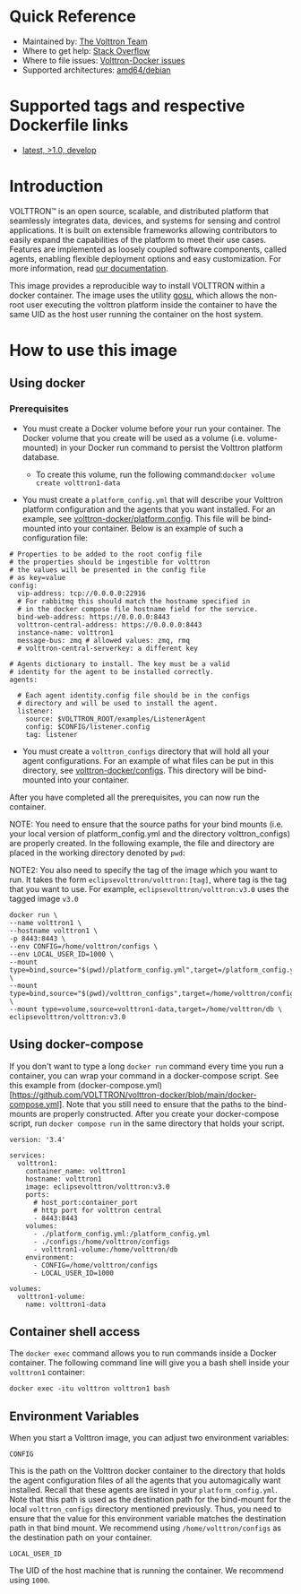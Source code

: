 # Quick Reference

* Maintained by: [The Volttron Team](mailto:volttron@pnnl.gov)
* Where to get help: [Stack Overflow](http://stackoverflow.com/questions/tagged/volttron)
* Where to file issues: [Volttron-Docker issues](https://github.com/VOLTTRON/volttron-docker/issues)
* Supported architectures: [amd64/debian](https://hub.docker.com/r/amd64/debian)

# Supported tags and respective Dockerfile links
* [latest, >1.0, develop](https://github.com/VOLTTRON/volttron-docker/blob/main/Dockerfile)

# Introduction

VOLTTRON™ is an open source, scalable, and distributed platform that seamlessly integrates data, devices, and systems for sensing and control applications. It is built on extensible frameworks allowing contributors to easily expand the capabilities of the platform to meet their use cases. Features are implemented as loosely coupled software components, called agents, enabling flexible deployment options and easy customization.
For more information, read [our documentation](https://volttron.readthedocs.io/en/develop/index.html).

This image provides a reproducible way to install VOLTTRON within a docker container.
The image uses the utility [gosu](https://github.com/tianon/gosu), which allows the non-root user executing the volttron platform inside the container to have the same UID as the host user running the container on the host system.

# How to use this image

## Using docker

### Prerequisites

* You must create a Docker volume before your run your container. The Docker volume that you create will be used
as a volume (i.e. volume-mounted) in your Docker run command to persist the Volttron platform database.
  * To create this volume, run the following command:`docker volume create volttron1-data`

* You must create a `platform_config.yml` that will describe your Volttron platform configuration and the agents that you want installed. For an example, see [volttron-docker/platform.config](https://github.com/VOLTTRON/volttron-docker/blob/main/platform_config.yml). This file will be bind-mounted into your container. Below is an example of such a configuration file:

```shell
# Properties to be added to the root config file
# the properties should be ingestible for volttron
# the values will be presented in the config file
# as key=value
config:
  vip-address: tcp://0.0.0.0:22916
  # For rabbitmq this should match the hostname specified in
  # in the docker compose file hostname field for the service.
  bind-web-address: https://0.0.0.0:8443
  volttron-central-address: https://0.0.0.0:8443
  instance-name: volttron1
  message-bus: zmq # allowed values: zmq, rmq
  # volttron-central-serverkey: a different key

# Agents dictionary to install. The key must be a valid
# identity for the agent to be installed correctly.
agents:

  # Each agent identity.config file should be in the configs
  # directory and will be used to install the agent.
  listener:
    source: $VOLTTRON_ROOT/examples/ListenerAgent
    config: $CONFIG/listener.config
    tag: listener
```

* You must create a `volttron_configs` directory that will hold all your agent configurations. For an example of what files can be put in this directory, see [volttron-docker/configs](https://github.com/VOLTTRON/volttron-docker/tree/main/configs). This directory will be bind-mounted into your container.

After you have completed all the prerequisites, you can now run the container.

NOTE: You need to ensure that the source paths for
your bind mounts (i.e. your local version of platform_config.yml and the directory volttron_configs) are properly created. In the following example,
the file and directory are placed in the working directory denoted by `pwd`:

NOTE2: You also need to specify the tag of the image which you want to run. It takes the form `eclipsevolttron/volttron:[tag]`, where tag
is the tag that you want to use. For example, `eclipsevolttron/volttron:v3.0` uses the tagged image `v3.0`
```shell
docker run \
--name volttron1 \
--hostname volttron1 \
-p 8443:8443 \
--env CONFIG=/home/volttron/configs \
--env LOCAL_USER_ID=1000 \
--mount type=bind,source="$(pwd)/platform_config.yml",target=/platform_config.yml \
--mount type=bind,source="$(pwd)/volttron_configs",target=/home/volttron/configs \
--mount type=volume,source=volttron1-data,target=/home/volttron/db \
eclipsevolttron/volttron:v3.0
```

## Using docker-compose

If you don't want to type a long `docker run` command every time you run a container, you can wrap your command in a
docker-compose script. See this example from (docker-compose.yml)[https://github.com/VOLTTRON/volttron-docker/blob/main/docker-compose.yml].
Note that you still need to ensure that the paths to the bind-mounts are properly constructed. After you create your docker-compose script,
run `docker compose run` in the same directory that holds your script.

```shell
version: '3.4'

services:
  volttron1:
    container_name: volttron1
    hostname: volttron1
    image: eclipsevolttron/volttron:v3.0
    ports:
      # host_port:container_port
      # http port for volttron central
      - 8443:8443
    volumes:
      - ./platform_config.yml:/platform_config.yml
      - ./configs:/home/volttron/configs
      - volttron1-volume:/home/volttron/db
    environment:
      - CONFIG=/home/volttron/configs
      - LOCAL_USER_ID=1000

volumes:
  volttron1-volume:
    name: volttron1-data
```

## Container shell access

The `docker exec` command allows you to run commands inside a Docker container. The following command line will give you a bash shell inside your `volttron1` container:

```shell
docker exec -itu volttron volttron1 bash
```

## Environment Variables

When you start a Volttron image, you can adjust two environment variables:

```shell
CONFIG
```

This is the path on the Volttron docker container to the directory that holds the agent configuration files of all the agents that you automagically
want installed. Recall that these agents are listed in your `platform_config.yml`. Note that this path is used as the
destination path for the bind-mount for the local `volttron_configs` directory mentioned previously. Thus, you need to ensure
that the value for this environment variable matches the destination path in that bind mount. We recommend using `/home/volttron/configs` as the destination path on your container.

```shell
LOCAL_USER_ID
```

The UID of the host machine that is running the container. We recommend using `1000`.
